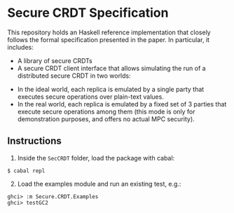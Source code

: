 
# Secure CRDT Specification

This repository holds an Haskell reference implementation that closely follows the formal specification presented in the paper.
In particular, it includes:

* A library of secure CRDTs
* A secure CRDT client interface that allows simulating the run of a distributed secure CRDT in two worlds:

- In the ideal world, each replica is emulated by a single party that executes secure operations over plain-text values.
- In the real world, each replica is emulated by a fixed set of 3 parties that execute secure operations among them (this mode is only for demonstration purposes, and offers no actual MPC security).

## Instructions

1. Inside the `SecCRDT` folder, load the package with cabal:

```
$ cabal repl
```

2. Load the examples module and run an existing test, e.g.:

```
ghci> :m Secure.CRDT.Examples
ghci> testGC2
```